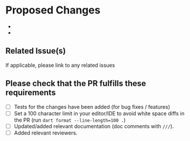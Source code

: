 # Proposed Changes

-
-

## Related Issue(s)

If applicable, please link to any related issues

## Please check that the PR fulfills these requirements

- [ ] Tests for the changes have been added (for bug fixes / features)
- [ ] Set a 100 character limit in your editor/IDE to avoid white space diffs in the PR
  (run `dart format --line-length=100 .`)
- [ ] Updated/added relevant documentation (doc comments with `///`).
- [ ] Added relevant reviewers.
